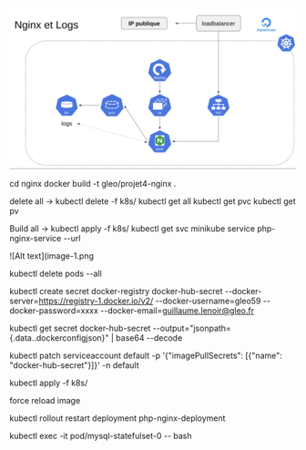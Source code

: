 ![Alt text](image.png)

cd nginx
docker build -t gleo/projet4-nginx .

delete all ->
kubectl delete -f k8s/
kubectl get all
kubectl get pvc
kubectl get pv

Build all ->
kubectl apply -f k8s/
kubectl get svc
minikube service php-nginx-service --url

![Alt text](image-1.png

kubectl delete pods --all

kubectl create secret docker-registry docker-hub-secret --docker-server=https://registry-1.docker.io/v2/ --docker-username=gleo59 --docker-password=xxxx --docker-email=guillaume.lenoir@gleo.fr

kubectl get secret docker-hub-secret --output="jsonpath={.data.\.dockerconfigjson}" | base64 --decode

kubectl patch serviceaccount default -p '{"imagePullSecrets": [{"name": "docker-hub-secret"}]}' -n default

kubectl apply -f k8s/

force reload image

kubectl rollout restart deployment php-nginx-deployment

kubectl exec -it pod/mysql-statefulset-0 -- bash
